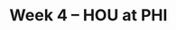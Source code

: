 ---
layout: game
title: Week 4 – HOU at PHI
season: 2002
game_id: 2002_04_HOU_PHI
away_team: HOU
home_team: PHI
---